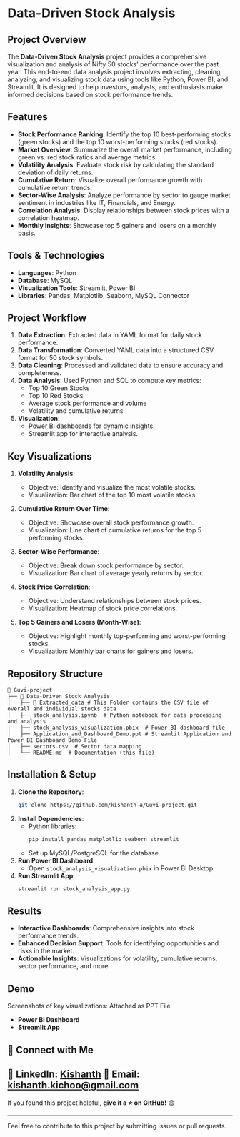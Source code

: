 # Data-Driven Stock Analysis

## Project Overview
The **Data-Driven Stock Analysis** project provides a comprehensive visualization and analysis of Nifty 50 stocks' performance over the past year. This end-to-end data analysis project involves extracting, cleaning, analyzing, and visualizing stock data using tools like Python, Power BI, and Streamlit. It is designed to help investors, analysts, and enthusiasts make informed decisions based on stock performance trends.

## Features
- **Stock Performance Ranking**: Identify the top 10 best-performing stocks (green stocks) and the top 10 worst-performing stocks (red stocks).
- **Market Overview**: Summarize the overall market performance, including green vs. red stock ratios and average metrics.
- **Volatility Analysis**: Evaluate stock risk by calculating the standard deviation of daily returns.
- **Cumulative Return**: Visualize overall performance growth with cumulative return trends.
- **Sector-Wise Analysis**: Analyze performance by sector to gauge market sentiment in industries like IT, Financials, and Energy.
- **Correlation Analysis**: Display relationships between stock prices with a correlation heatmap.
- **Monthly Insights**: Showcase top 5 gainers and losers on a monthly basis.

## Tools & Technologies
- **Languages**: Python
- **Database**: MySQL
- **Visualization Tools**: Streamlit, Power BI
- **Libraries**: Pandas, Matplotlib, Seaborn, MySQL Connector

## Project Workflow
1. **Data Extraction**: Extracted data in YAML format for daily stock performance.
2. **Data Transformation**: Converted YAML data into a structured CSV format for 50 stock symbols.
3. **Data Cleaning**: Processed and validated data to ensure accuracy and completeness.
4. **Data Analysis**: Used Python and SQL to compute key metrics:
   - Top 10 Green Stocks
   - Top 10 Red Stocks
   - Average stock performance and volume
   - Volatility and cumulative returns
5. **Visualization**:
   - Power BI dashboards for dynamic insights.
   - Streamlit app for interactive analysis.

## Key Visualizations
1. **Volatility Analysis**:
   - Objective: Identify and visualize the most volatile stocks.
   - Visualization: Bar chart of the top 10 most volatile stocks.

2. **Cumulative Return Over Time**:
   - Objective: Showcase overall stock performance growth.
   - Visualization: Line chart of cumulative returns for the top 5 performing stocks.

3. **Sector-Wise Performance**:
   - Objective: Break down stock performance by sector.
   - Visualization: Bar chart of average yearly returns by sector.

4. **Stock Price Correlation**:
   - Objective: Understand relationships between stock prices.
   - Visualization: Heatmap of stock price correlations.

5. **Top 5 Gainers and Losers (Month-Wise)**:
   - Objective: Highlight monthly top-performing and worst-performing stocks.
   - Visualization: Monthly bar charts for gainers and losers.

## Repository Structure
```
📁 Guvi-project
├── 📁 Data-Driven Stock Analysis
│   ├── 📁 Extracted_data # This Folder contains the CSV file of overall and individual stocks data
│   ├── stock_analysis.ipynb  # Python notebook for data processing and analysis
│   ├── stock_analysis_visualization.pbix  # Power BI dashboard file
│   ├── Application_and_Dashboard_Demo.ppt # Streamlit Application and Power BI Dashboard Demo File
│   ├── sectors.csv  # Sector data mapping
│   └── README.md  # Documentation (this file)
```

## Installation & Setup
1. **Clone the Repository**:
   ```bash
   git clone https://github.com/kishanth-a/Guvi-project.git
   ```
2. **Install Dependencies**:
   - Python libraries:
     ```bash
     pip install pandas matplotlib seaborn streamlit
     ```
   - Set up MySQL/PostgreSQL for the database.
3. **Run Power BI Dashboard**:
   - Open `stock_analysis_visualization.pbix` in Power BI Desktop.
4. **Run Streamlit App**:
   ```bash
   streamlit run stock_analysis_app.py
   ```

## Results
- **Interactive Dashboards**: Comprehensive insights into stock performance trends.
- **Enhanced Decision Support**: Tools for identifying opportunities and risks in the market.
- **Actionable Insights**: Visualizations for volatility, cumulative returns, sector performance, and more.

## Demo
Screenshots of key visualizations: Attached as PPT File
- **Power BI Dashboard**
- **Streamlit App**

## 🤝 Connect with Me
💼 **LinkedIn**: [Kishanth](https://www.linkedin.com/in/kishanth-arunachalam) 
📧 **Email**: kishanth.kichoo@gmail.com  
---

If you found this project helpful, **give it a ⭐ on GitHub!** 😊

---
Feel free to contribute to this project by submitting issues or pull requests.

